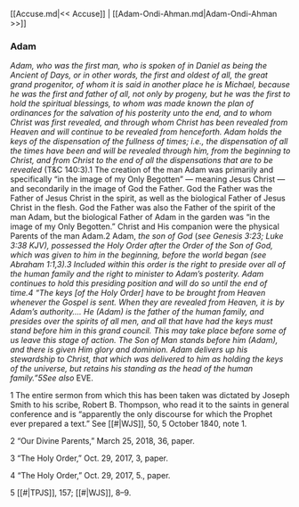[[Accuse.md|<< Accuse]]  |  [[Adam-Ondi-Ahman.md|Adam-Ondi-Ahman >>]]

### Adam

*Adam, who was the first man, who is spoken of in Daniel as being the Ancient of Days, or in other words, the first and oldest of all, the great grand progenitor, of whom it is said in another place he is Michael, because he was the first and father of all, not only by progeny, but he was the first to hold the spiritual blessings, to whom was made known the plan of ordinances for the salvation of his posterity unto the end, and to whom Christ was first revealed, and through whom Christ has been revealed from Heaven and will continue to be revealed from henceforth. Adam holds the keys of the dispensation of the fullness of times; i.e., the dispensation of all the times have been and will be revealed through him, from the beginning to Christ, and from Christ to the end of all the dispensations that are to be revealed* (T&C 140:3).1 The creation of the man Adam was primarily and specifically “in the image of my Only Begotten” — meaning Jesus Christ — and secondarily in the image of God the Father. God the Father was the Father of Jesus Christ in the spirit, as well as the biological Father of Jesus Christ in the flesh. God the Father was also the Father of the spirit of the man Adam, but the biological Father of Adam in the garden was “in the image of my Only Begotten.” Christ and His companion were the physical Parents of the man Adam.2 Adam, *the son of God* (*see *Genesis 3:23; Luke 3:38 KJV), possessed the Holy Order after the Order of the Son of God, which was given to him in the beginning, before the world began (*see* Abraham 1:1,3).3 Included within this order is the right to preside over all of the human family and the right to minister to Adam’s posterity. Adam continues to hold this presiding position and will do so until the end of time.4 “The keys [of the Holy Order] have to be brought from Heaven whenever the Gospel is sent. When they are revealed from Heaven, it is by Adam’s authority…. He (Adam) is the father of the human family, and presides over the spirits of all men, and all that have had the keys must stand before him in this grand council. This may take place before some of us leave this stage of action. The Son of Man stands before him (Adam), and there is given Him glory and dominion. Adam delivers up his stewardship to Christ, that which was delivered to him as holding the keys of the universe, but retains his standing as the head of the human family.”5*See also* EVE.



1 The entire sermon from which this has been taken was dictated by Joseph Smith to his scribe, Robert B. Thompson, who read it to the saints in general conference and is “apparently the only discourse for which the Prophet ever prepared a text.” See [[#|WJS]], 50, 5 October 1840, note 1.


2 “Our Divine Parents,” March 25, 2018, 36, paper.


3 “The Holy Order,” Oct. 29, 2017, 3, paper.


4 “The Holy Order,” Oct. 29, 2017, 5., paper.


5
[[#|TPJS]], 157; [[#|WJS]], 8–9.